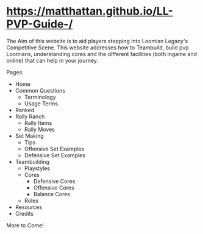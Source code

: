 # https://matthattan.github.io/LL-PVP-Guide-/

The Aim of this website is to aid players stepping into Loomian Legacy's Competitive Scene. 
This website addresses how to Teambuild, build pvp Loomians, understanding cores and the different facilities (both ingame and online) that can help in your journey. 

Pages:
- Home
- Common Questions
    - Terminology
    - Usage Terms
- Ranked
- Rally Ranch
    - Rally Items
    - Rally Moves
- Set Making
    - Tips
    - Offensive Set Examples
    - Defensive Set Examples
- Teambuilding
    - Playstyles
    - Cores
        - Defensive Cores
        - Offensive Cores
        - Balance Cores
    - Roles
- Resources
- Credits

More to Come!
